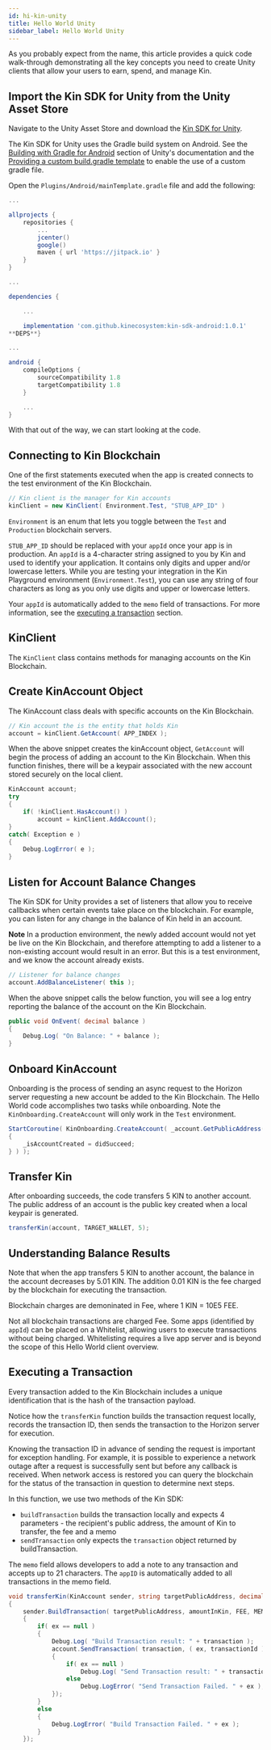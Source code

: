 ```yaml
---
id: hi-kin-unity
title: Hello World Unity
sidebar_label: Hello World Unity
---
```


As you probably expect from the name, this article provides a quick code walk-through demonstrating all the key concepts you need to create Unity clients that allow your users to earn, spend, and manage Kin.

## Import the Kin SDK for Unity from the Unity Asset Store

Navigate to the Unity Asset Store and download the [Kin SDK for Unity](https://assetstore.unity.com/packages/tools/utilities/kin-sdk-for-unity-android-beta-137182).

The Kin SDK for Unity uses the Gradle build system on Android. See the [Building with Gradle for Android](https://docs.unity3d.com/Manual/android-gradle-overview.html) section of Unity's documentation and the [Providing a custom build.gradle template](https://docs.unity3d.com/Manual/android-gradle-overview.html) to enable the use of a custom gradle file.

Open the `Plugins/Android/mainTemplate.gradle` file and add the following:

```gradle
...

allprojects {
    repositories {
        ...
		jcenter()
		google()
		maven { url 'https://jitpack.io' }
    }
}

...

dependencies {

    ...

	implementation 'com.github.kinecosystem:kin-sdk-android:1.0.1'
**DEPS**}

...

android {
    compileOptions {
        sourceCompatibility 1.8
        targetCompatibility 1.8
    }

    ...
}
````

With that out of the way, we can start looking at the code.


## Connecting to Kin Blockchain

One of the first statements executed when the app is created connects to the test environment of the Kin Blockchain.

```csharp
// Kin client is the manager for Kin accounts
kinClient = new KinClient( Environment.Test, "STUB_APP_ID" )
```
`Environment` is an enum that lets you toggle between the `Test` and `Production` blockchain servers.

`STUB_APP_ID` should be replaced with your `appId` once your app is in production. An `appId` is a 4-character string assigned to you by Kin and used to identify your application. It contains only digits and upper and/or lowercase letters. While you are testing your integration in the Kin Playground environment (`Environment.Test`), you can use any string of four characters as long as you only use digits and upper or lowercase letters.

Your `appId` is automatically added to the `memo` field of transactions. For more information, see the [executing a transaction](#executing-a-transaction) section.



## KinClient
The `KinClient` class contains methods for managing accounts on the Kin Blockchain.

## Create KinAccount Object
The KinAccount class deals with specific accounts on the Kin Blockchain.   

```csharp
// Kin account the is the entity that holds Kin
account = kinClient.GetAccount( APP_INDEX );
```

When the above snippet creates the kinAccount object, `GetAccount` will begin the process of adding an account to the Kin Blockchain. When this function finishes, there will be a keypair associated with the new account stored securely on the local client.

```csharp
KinAccount account;
try
{
    if( !kinClient.HasAccount() )
        account = kinClient.AddAccount();
}
catch( Exception e )
{
    Debug.LogError( e );
}
```

## Listen for Account Balance Changes

The Kin SDK for Unity provides a set of listeners that allow you to receive callbacks when certain events take place on the blockchain. For example, you can listen for any change in the balance of Kin held in an account.

**Note** In a production environment, the newly added account would not yet be live on the Kin Blockchain, and therefore attempting to add a listener to a non-existing account would result in an error. But this is a test environment, and we know the account already exists.

```csharp
// Listener for balance changes
account.AddBalanceListener( this );
```

When the above snippet calls the below function, you will see a log entry reporting the balance of the account on the Kin Blockchain.

```csharp
public void OnEvent( decimal balance )
{
	Debug.Log( "On Balance: " + balance );
}
```

## Onboard KinAccount

Onboarding is the process of sending an async request to the Horizon server requesting a new account be added to the Kin Blockchain. The Hello World code accomplishes two tasks while onboarding. Note the `KinOnboarding.CreateAccount` will only work in the `Test` environment.

```csharp
StartCoroutine( KinOnboarding.CreateAccount( _account.GetPublicAddress(), didSucceed =>
{
	_isAccountCreated = didSucceed;
} ) );
```

## Transfer Kin

After onboarding succeeds, the code transfers 5 KIN to another account. The public address of an account is the public key created when a local keypair is generated.

```csharp
transferKin(account, TARGET_WALLET, 5);
```

## Understanding Balance Results

Note that when the app transfers 5 KIN to another account, the balance in the account decreases by 5.01 KIN. The addition 0.01 KIN is the fee charged by the blockchain for executing the transaction.

Blockchain charges are demoninated in Fee, where 1 KIN = 10E5 FEE.

Not all blockchain transactions are charged Fee. Some apps (identified by `appId`) can be placed on a Whitelist, allowing users to execute transactions without being charged. Whitelisting requires a live app server and is beyond the scope of this Hello World client overview.


## Executing a Transaction

Every transaction added to the Kin Blockchain includes a unique identification that is the hash of the transaction payload.

Notice how the `transferKin` function builds the transaction request locally, records the transaction ID, then sends the transaction to the Horizon server for execution.

Knowing the transaction ID in advance of sending the request is important for exception handling. For example, it is possible to experience a network outage after a request is successfully sent but before any callback is received. When network access is restored you can query the blockchain for the status of the transaction in question to determine next steps.

In this function, we use two methods of the Kin SDK:

- `buildTransaction` builds the transaction locally and expects 4 parameters - the recipient's public address, the amount of Kin to transfer, the fee and a memo
- `sendTransaction` only expects the `transaction` object returned by buildTransaction.

The `memo` field allows developers to add a note to any transaction and accepts up to 21 characters. The `appID` is automatically added to all transactions in the memo field.

```csharp
void transferKin(KinAccount sender, string targetPublicAddress, decimal amountInKin)
{
	sender.BuildTransaction( targetPublicAddress, amountInKin, FEE, MEMO, ( ex, transaction ) =>
	{
		if( ex == null )
		{
			Debug.Log( "Build Transaction result: " + transaction );
			account.SendTransaction( transaction, ( ex, transactionId ) =>
			{
				if( ex == null )
					Debug.Log( "Send Transaction result: " + transactionId );
				else
					Debug.LogError( "Send Transaction Failed. " + ex );
			});
		}
		else
		{
			Debug.LogError( "Build Transaction Failed. " + ex );
		}
	});

```
